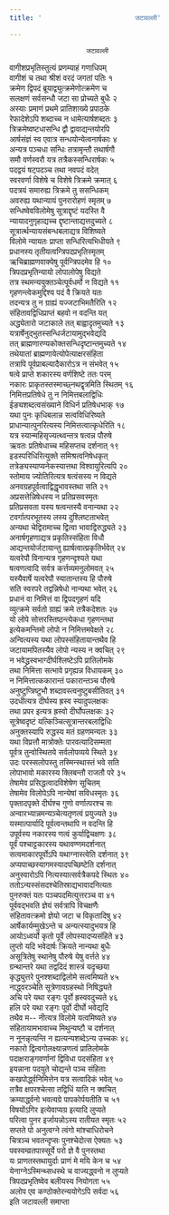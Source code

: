 ```yaml
---
title: '                       जटावल्ली'

---
```

                       जटावल्ली  
वागीशप्रभृतिस्तुत्यं प्रणम्याहं गणाधिपम्  
वागीशं च तथा श्रीशं वरदं जगतां पतिः १  
क्रमेण द्विपदं ब्रूयाद्व्युत्क्रमेणोत्क्रमेण च  
सलक्षणं सर्वसन्धौ जटा सा प्रोच्यते बुधैः २  
अस्याः प्रमाणं प्रथमे प्रातिशाख्ये प्रपाठके  
रेफादेशेऽपि शब्दाच्च न धामेत्यार्षशब्दतः ३  
त्रिक्रमेष्वष्टधासन्धि द्वौ द्वावाद्यन्तयोरपि  
आर्षसंज्ञं स्व एवात्र सन्धयोन्येत्वनार्षकाः ४  
अन्यत्र पञ्चधा सन्धिः तत्रामृन्तौ तथार्षगौ  
समौ वर्णस्वरौ यत्र तत्रैकस्सन्धिरार्षकः ५  
पदद्वयं षट्पदञ्च तथा नवपदं वदेत्  
स्वरवर्णा विशेषे च विशेषे त्रिक्रमे क्रमात् ६  
पदत्रयं समारुह्य त्रिक्रमे तु ससन्धिकम्  
अवरुह्य यथान्यायं पुनरारोहणं स्मृतम् ७  
सन्धिष्वेवविलोमेषु सूत्राद्दृष्टं यदस्ति वै  
न्यायादनुगृहाद्यच्च द्दृष्टान्ताद्यत्तदुच्यते ८  
सूत्रार्त्थन्यायसंबन्धबलाद्यत्र विशिष्यते  
विलोमे न्यायतः प्राप्ता सन्धिरित्यभिधीयते ९  
प्रधानस्य तृतीयत्वन्त्रिपदप्रभृतिस्मृतम्  
ऋचिब्राह्मणवाक्येषु पूर्वन्त्रिपदमेव हि १०  
त्रिपदप्रभृतिन्यायो लोपालोपेषु विद्यते  
तत्र स्थमन्ययुक्तञ्चेत्पूर्वधर्मो न विद्यते ११  
गृहणन्त्वेकमुद्दिश्य पदं वै क्रियते यतः  
तदन्यत्र तु न ग्राह्यं यज्जटाभिमतैरिति १२  
संहितावद्विधिप्राप्तं बहवो न वदन्ति यत्  
अद्ध्येतारो जटाकाले तत् बाह्वादृतमुच्यते १३  
यत्रार्षेनुद्भुतस्सन्धिर्जटायामुद्भवेद्यदि  
तत् ब्राह्मणारण्यकोक्तसन्धिदृष्टान्तमुच्यते १४  
तथेयातां ब्राह्मणायेत्योपेत्याक्षरसंहिता  
तत्रापि पूर्वप्राबल्यादैकारोऽत्र न संभवेत् १५  
षत्वे प्राप्ते शकारस्य वर्णशिष्टे ततः परम्  
नकारः प्राकृतस्तस्माच्छ्नथद्वृत्रमिति स्थितम् १६  
निमित्तप्रतिषेधे तु न निमित्तबलाद्विधिः  
ईङ्यशब्दत्वसंख्याने विधिर्न प्रतिषेधभाक् १७  
यथा पुनः कृधिबलान्न सत्वविधिरिष्यते  
प्राधान्यात्पुनरित्यस्य निमित्तत्वात्कृधेरिति १८  
यत्र स्यान्महिसृज्यत्थ्वन्तत्र षत्वन्न पौरुषे  
ऋवतः प्रतिषेधाच्च महिसप्तच दर्शनात् १९  
इडस्परिधिरित्युक्ते समिश्रत्वनिषेधकृत्  
तत्रेङ्यस्याप्यनेकस्यात्तथा विश्वायुरित्यपि २०  
स्तोमाय ज्योतिरित्यत्र षत्वंसस्य न विद्यते  
अनवग्रहपूर्वत्वाद्विद्धृभावस्तथा सति २१  
अप्रसत्तेन्निषेधस्य न प्रतिप्रसवस्मृतः  
प्रतिप्रसवता यस्य षत्वन्तस्यै वनान्यथा २२  
टवर्गात्परभूतस्य लस्य दुश्लिष्टताभवेत्  
अन्यथा चेद्विरामाच्च द्वित्वा भावाद्विरुद्ध्यते २३  
अनार्षगृहणाद्यत्र प्रकृतिस्संहिता विधौ  
आद्यन्तयोर्जटायान्तु ह्यार्षत्वात्प्रकृतिर्भवेत् २४  
यत्वरेपौ विनान्यत्र गृहणन्दृश्यते यथा  
षत्वणत्वादि सर्वत्र कर्त्तव्यमनुलोमवत् २५  
यस्यैवार्षे यत्वरेपौ स्यातान्तस्य हि पौरुषे  
सति स्वरपरे तद्वन्निषेधो नान्यथा भवेत् २६  
प्रधानं वा निमित्तं वा द्विपदगृहणं यदि  
व्युत्क्रमे सर्वतो ग्राह्यं क्रमे तत्रैकदेशतः २७  
यो लोपे सोत्तरस्तिष्ठन्त्येकधा गृहणन्तथा  
इत्येकमन्तिमो लोपो न निमित्तमवेक्षते २८  
अन्वित्यस्य यथा लोपस्संहितायान्तथैव हि  
जटायामपितस्यैव लोपो न्यस्य न क्वचित् २९  
न भवेद्ध्रस्वभाग्दीर्घश्लिष्टेऽपि प्रातिलोमके  
तथा निमित्ता सत्भावे प्रगृह्यन्न विधायकम् ३०  
न निमित्तात्ककारान्तं पकारान्तञ्च पौरुषे  
अनुष्टुप्त्रिष्टुभौ शब्दावस्त्वनुष्टुबसीतिवत् ३१  
उदधीत्यत्र दीर्घस्य ह्रस्व स्यादुपलक्षकः  
तथा प्रपर इत्यत्र ह्रस्वो दीर्घोपलक्षकः ३२  
सूत्रेष्वदृष्टं यत्किञ्चित्सूत्रान्तरबलाद्विधिः  
अनुक्तस्यापि रुद्धस्य मतं ग्रहणमन्यतः ३३  
यथा विप्रत्तौ मात्रोक्तेः पारवत्यादिसम्मता  
पूर्वत्र तुन्वोस्थितये सर्वलोपव्यये स्थिते ३४  
उदः परस्सलोपस्तु तस्मिन्स्थास्तं भवे सति  
लोपाभावो मकारस्य क्लिबन्तौ राजतौ परे ३५  
तेषामेव प्रसिद्धत्वादविशेषेण सूचितम्  
तेषामेव विलोपेऽपि नान्येषां सविधस्मृतः ३६  
पृक्तादपृक्ते दीर्घश्च गुणो वर्णात्परश्च सः  
अन्वारभ्यान्नमन्यञ्चेत्यतृणत्वं प्रयुज्यते ३७  
यस्मात्पार्यादि पूर्वत्वन्तथापि न वदन्ति हि  
उपूर्वस्य नकारस्य णत्वं कुर्याद्विचक्षणः ३८  
पूर्वं पश्चाट्टकारस्य यथावण्णमदर्शनात्  
सत्वमाकारपूर्वोऽपि यथाग्नास्त्वेति दर्शनात् ३९  
अप्यपाच्छस्यागमस्यादपच्छिष्टेति दर्शनात्  
अनुस्वारोऽपि नित्यस्यात्सर्वत्रैकपदे स्थितः ४०  
ततोऽन्यस्संसदश्चेतिस्राद्यभावादनित्यतः  
पुनरुक्तं यतः पञ्चपदमित्युत्तरञ्च वा ४१  
पूर्ववद्भवति ज्ञेयं सर्वत्रापि विचक्षणैः  
संहितावत्क्रमो ज्ञेयो जटा च विकृतादिषु ४२  
आर्षेकार्यम्मुखेऽन्ते च अन्यत्स्यादुभयत्र हि  
आयोऽध्वर्यो कृतो पूर्वे लोपस्यादप्यसंहिते ४३  
लुप्तो यदि भवेदार्षः क्रियते नान्यथा बुधैः  
असूत्रितेषु स्थानेषु पौरुषे येषु वर्त्तते ४४  
ग्रन्थान्तरे यथा तद्वदिदं शास्त्रं यदृच्छया  
कृद्ध्युत्तरे पुनश्शब्दाद्विलोमे सत्वमिष्यते ४५  
नाद्ध्वरञ्चेति सूत्रेणावग्रहस्थो निषिद्ध्यते  
अचि परे यथा रङ्गः पूर्वो ह्रस्ववदुच्यते ४६  
हलि परे यथा रङ्गः पूर्वो दीर्घो भवेद्यदि  
तथैव म-- नीत्यत्र विलोमे यत्वमिष्यते ४७  
संहितायामभावाच्च मिथुन्यष्टौ च दर्शनात्  
न नूनन्नृत्यन्ति न ह्यत्यन्यशब्देऽन्य उच्चकः ४८  
नकारो द्वित्वगोलक्ष्यान्नणत्वं प्रातिलोमके  
पदाक्षराङ्गवर्णानां द्विविधा पदसंहिता ४९  
इयन्नाना पदयुते चोद्यन्ते पञ्च संहिताः  
कखपोर्द्ध्वनिमित्तेन यत्र सत्वादिकं भवेत् ५०  
तत्रैव क्षपरश्चेत्सा तद्विधिं याति न क्वचित्  
क्रम्यार्द्ध्वनो भवत्यग्रे पापकोर्पयतीति च ५१  
विषयोंऽगिर इत्येवाप्यग्र इत्यादि लुप्यते  
परित्वा पुनर इर्जायन्नोऽस्य रातीयत स्मृतः ५२  
सप्तते पो अनुत्वग्ने त्वंगो मांश्चाधिरोचने  
चित्रञ्च भवतन्दृप्सः पुनश्चेदोत्स ऐक्यतः ५३  
पवस्वम्व्रतपास्सूर्ये परो ज्ञे वै पुनस्तथा  
यः प्राणतस्तथायुर्दाः प्राणं मे मयि केन च ५४  
येनाग्नेऽस्मिन्थ्सधस्थे च वाज्यद्ध्वनो न लुप्यते  
त्रिपदप्रभृतिष्वेव बलीयस्य नियोगता ५५  
अलोप एव कण्ठोक्तेरन्ययोगेऽपि सर्वदा ५६  
                         इति जटावल्ली समाप्ता